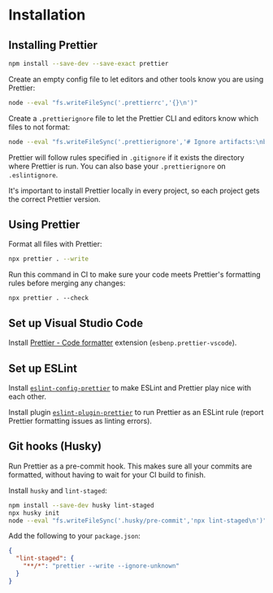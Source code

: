 # Installation

## Installing Prettier

```bash npm2yarn
npm install --save-dev --save-exact prettier
```

Create an empty config file to let editors and other tools know you are using Prettier:
```bash
node --eval "fs.writeFileSync('.prettierrc','{}\n')"
```

Create a `.prettierignore` file to let the Prettier CLI and editors know which files to not format:
```bash
node --eval "fs.writeFileSync('.prettierignore','# Ignore artifacts:\nbuild\ncoverage\n')"
```

Prettier will follow rules specified in `.gitignore` if it exists the directory where Prettier is run. You can also base your `.prettierignore` on `.eslintignore`.

It's important to install Prettier locally in every project, so each project gets the correct Prettier version.


## Using Prettier

Format all files with Prettier:
```bash
npx prettier . --write
```

Run this command in CI to make sure your code meets Prettier's formatting rules before merging any changes:
```shell
npx prettier . --check
```


## Set up Visual Studio Code

Install [Prettier - Code formatter](https://marketplace.visualstudio.com/items?itemName=esbenp.prettier-vscode) extension (`esbenp.prettier-vscode`).


## Set up ESLint

Install [`eslint-config-prettier`](https://github.com/prettier/eslint-config-prettier#installation) to make ESLint and Prettier play nice with each other.

Install plugin [`eslint-plugin-prettier`](https://github.com/prettier/eslint-plugin-prettier) to run Prettier as an ESLint rule (report Prettier formatting issues as linting errors).


## Git hooks (Husky)

Run Prettier as a pre-commit hook. This makes sure all your commits are formatted, without having to wait for your CI build to finish.

Install `husky` and `lint-staged`:

```bash npm2yarn
npm install --save-dev husky lint-staged
npx husky init
node --eval "fs.writeFileSync('.husky/pre-commit','npx lint-staged\n')"
```

Add the following to your `package.json`:

```json
{
  "lint-staged": {
    "**/*": "prettier --write --ignore-unknown"
  }
}
```